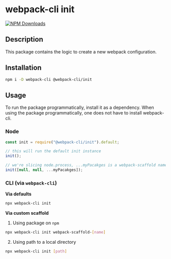 # webpack-cli init

[![NPM Downloads][downloads]][downloads-url]

## Description

This package contains the logic to create a new webpack configuration.

## Installation

```bash
npm i -D webpack-cli @webpack-cli/init
```

## Usage

To run the package programmatically, install it as a dependency. When using the package programmatically, one does not have to install webpack-cli.

### Node

```js
const init = require("@webpack-cli/init").default;

// this will run the default init instance
init();

// we're slicing node.process, ...myPacakges is a webpack-scaffold name/path
init([null, null, ...myPacakges]);
```

### CLI (via `webpack-cli`)

**Via defaults**

```bash
npx webpack-cli init
```

**Via custom scaffold**

1. Using package on `npm`

```bash
npx webpack-cli init webpack-scaffold-[name]
```

2. Using path to a local directory

```bash
npx webpack-cli init [path]
```

[downloads]: https://img.shields.io/npm/dm/@webpack-cli/init.svg
[downloads-url]: https://www.npmjs.com/package/@webpack-cli/init
